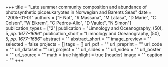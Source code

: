 +++
title = "Late summer community composition and abundance of photosynthetic picoeukaryotes in Norwegian and Barents Seas"
date = "2005-01-01"
authors = ["F Not", "R Massana", "M Latasa", "D Marie", "C Colson", "W Eikrem", "C Pedros-Alio", "D Vaulot", "N Simon"]
publication_types = ["2"]
publication = "Limnology and Oceanography, (50), 5, _pp. 1677–1686_"
publication_short = "Limnology and Oceanography, (50), 5, _pp. 1677–1686_"
abstract = ""
abstract_short = ""
image_preview = ""
selected = false
projects = []
tags = []
url_pdf = ""
url_preprint = ""
url_code = ""
url_dataset = ""
url_project = ""
url_slides = ""
url_video = ""
url_poster = ""
url_source = ""
math = true
highlight = true
[header]
image = ""
caption = ""
+++
